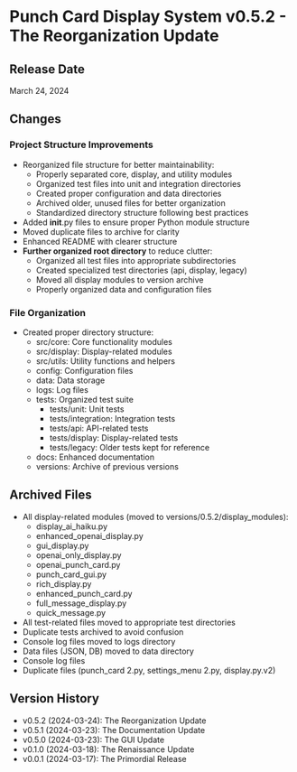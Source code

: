 # Punch Card Display System v0.5.2 - The Reorganization Update

## Release Date
March 24, 2024

## Changes

### Project Structure Improvements
- Reorganized file structure for better maintainability:
  - Properly separated core, display, and utility modules
  - Organized test files into unit and integration directories
  - Created proper configuration and data directories
  - Archived older, unused files for better organization
  - Standardized directory structure following best practices
- Added __init__.py files to ensure proper Python module structure
- Moved duplicate files to archive for clarity
- Enhanced README with clearer structure
- **Further organized root directory** to reduce clutter:
  - Organized all test files into appropriate subdirectories
  - Created specialized test directories (api, display, legacy)
  - Moved all display modules to version archive
  - Properly organized data and configuration files

### File Organization
- Created proper directory structure:
  - src/core: Core functionality modules
  - src/display: Display-related modules
  - src/utils: Utility functions and helpers
  - config: Configuration files
  - data: Data storage
  - logs: Log files
  - tests: Organized test suite
    - tests/unit: Unit tests
    - tests/integration: Integration tests
    - tests/api: API-related tests
    - tests/display: Display-related tests
    - tests/legacy: Older tests kept for reference
  - docs: Enhanced documentation
  - versions: Archive of previous versions

## Archived Files
- All display-related modules (moved to versions/0.5.2/display_modules):
  - display_ai_haiku.py
  - enhanced_openai_display.py
  - gui_display.py
  - openai_only_display.py
  - openai_punch_card.py
  - punch_card_gui.py
  - rich_display.py
  - enhanced_punch_card.py
  - full_message_display.py
  - quick_message.py
- All test-related files moved to appropriate test directories
- Duplicate tests archived to avoid confusion
- Console log files moved to logs directory
- Data files (JSON, DB) moved to data directory
- Console log files
- Duplicate files (punch_card 2.py, settings_menu 2.py, display.py.v2)

## Version History
- v0.5.2 (2024-03-24): The Reorganization Update
- v0.5.1 (2024-03-23): The Documentation Update
- v0.5.0 (2024-03-23): The GUI Update
- v0.1.0 (2024-03-18): The Renaissance Update 
- v0.0.1 (2024-03-17): The Primordial Release 